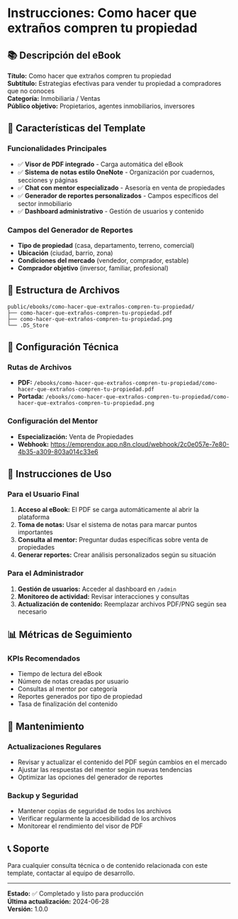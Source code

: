 # Instrucciones: Como hacer que extraños compren tu propiedad

## 📚 Descripción del eBook

**Título:** Como hacer que extraños compren tu propiedad  
**Subtítulo:** Estrategias efectivas para vender tu propiedad a compradores que no conoces  
**Categoría:** Inmobiliaria / Ventas  
**Público objetivo:** Propietarios, agentes inmobiliarios, inversores

## 🎯 Características del Template

### Funcionalidades Principales
- ✅ **Visor de PDF integrado** - Carga automática del eBook
- ✅ **Sistema de notas estilo OneNote** - Organización por cuadernos, secciones y páginas
- ✅ **Chat con mentor especializado** - Asesoría en venta de propiedades
- ✅ **Generador de reportes personalizados** - Campos específicos del sector inmobiliario
- ✅ **Dashboard administrativo** - Gestión de usuarios y contenido

### Campos del Generador de Reportes
- **Tipo de propiedad** (casa, departamento, terreno, comercial)
- **Ubicación** (ciudad, barrio, zona)
- **Condiciones del mercado** (vendedor, comprador, estable)
- **Comprador objetivo** (inversor, familiar, profesional)

## 📁 Estructura de Archivos

```
public/ebooks/como-hacer-que-extraños-compren-tu-propiedad/
├── como-hacer-que-extraños-compren-tu-propiedad.pdf
├── como-hacer-que-extraños-compren-tu-propiedad.png
└── .DS_Store
```

## 🔧 Configuración Técnica

### Rutas de Archivos
- **PDF:** `/ebooks/como-hacer-que-extraños-compren-tu-propiedad/como-hacer-que-extraños-compren-tu-propiedad.pdf`
- **Portada:** `/ebooks/como-hacer-que-extraños-compren-tu-propiedad/como-hacer-que-extraños-compren-tu-propiedad.png`

### Configuración del Mentor
- **Especialización:** Venta de Propiedades
- **Webhook:** https://emprendox.app.n8n.cloud/webhook/2c0e057e-7e80-4b35-a309-803a014c33e6

## 🚀 Instrucciones de Uso

### Para el Usuario Final
1. **Acceso al eBook:** El PDF se carga automáticamente al abrir la plataforma
2. **Toma de notas:** Usar el sistema de notas para marcar puntos importantes
3. **Consulta al mentor:** Preguntar dudas específicas sobre venta de propiedades
4. **Generar reportes:** Crear análisis personalizados según su situación

### Para el Administrador
1. **Gestión de usuarios:** Acceder al dashboard en `/admin`
2. **Monitoreo de actividad:** Revisar interacciones y consultas
3. **Actualización de contenido:** Reemplazar archivos PDF/PNG según sea necesario

## 📊 Métricas de Seguimiento

### KPIs Recomendados
- Tiempo de lectura del eBook
- Número de notas creadas por usuario
- Consultas al mentor por categoría
- Reportes generados por tipo de propiedad
- Tasa de finalización del contenido

## 🔄 Mantenimiento

### Actualizaciones Regulares
- Revisar y actualizar el contenido del PDF según cambios en el mercado
- Ajustar las respuestas del mentor según nuevas tendencias
- Optimizar las opciones del generador de reportes

### Backup y Seguridad
- Mantener copias de seguridad de todos los archivos
- Verificar regularmente la accesibilidad de los archivos
- Monitorear el rendimiento del visor de PDF

## 📞 Soporte

Para cualquier consulta técnica o de contenido relacionada con este template, contactar al equipo de desarrollo.

---

**Estado:** ✅ Completado y listo para producción  
**Última actualización:** 2024-06-28  
**Versión:** 1.0.0 